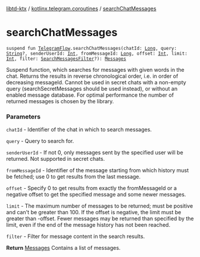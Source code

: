 [libtd-ktx](../index.md) / [kotlinx.telegram.coroutines](index.md) / [searchChatMessages](./search-chat-messages.md)

# searchChatMessages

`suspend fun `[`TelegramFlow`](../kotlinx.telegram.core/-telegram-flow/index.md)`.searchChatMessages(chatId: `[`Long`](https://kotlinlang.org/api/latest/jvm/stdlib/kotlin/-long/index.html)`, query: `[`String`](https://kotlinlang.org/api/latest/jvm/stdlib/kotlin/-string/index.html)`?, senderUserId: `[`Int`](https://kotlinlang.org/api/latest/jvm/stdlib/kotlin/-int/index.html)`, fromMessageId: `[`Long`](https://kotlinlang.org/api/latest/jvm/stdlib/kotlin/-long/index.html)`, offset: `[`Int`](https://kotlinlang.org/api/latest/jvm/stdlib/kotlin/-int/index.html)`, limit: `[`Int`](https://kotlinlang.org/api/latest/jvm/stdlib/kotlin/-int/index.html)`, filter: `[`SearchMessagesFilter`](https://tdlibx.github.io/td/docs/org/drinkless/td/libcore/telegram/TdApi.SearchMessagesFilter.html)`?): `[`Messages`](https://tdlibx.github.io/td/docs/org/drinkless/td/libcore/telegram/TdApi.Messages.html)

Suspend function, which searches for messages with given words in the chat. Returns the results
in reverse chronological order, i.e. in order of decreasing messageId. Cannot be used in secret
chats with a non-empty query (searchSecretMessages should be used instead), or without an enabled
message database. For optimal performance the number of returned messages is chosen by the library.

### Parameters

`chatId` - Identifier of the chat in which to search messages.

`query` - Query to search for.

`senderUserId` - If not 0, only messages sent by the specified user will be returned. Not
supported in secret chats.

`fromMessageId` - Identifier of the message starting from which history must be fetched; use 0
to get results from the last message.

`offset` - Specify 0 to get results from exactly the fromMessageId or a negative offset to get
the specified message and some newer messages.

`limit` - The maximum number of messages to be returned; must be positive and can't be greater
than 100. If the offset is negative, the limit must be greater than -offset. Fewer messages may be
returned than specified by the limit, even if the end of the message history has not been reached.

`filter` - Filter for message content in the search results.

**Return**
[Messages](https://tdlibx.github.io/td/docs/org/drinkless/td/libcore/telegram/TdApi.Messages.html) Contains a list of messages.

